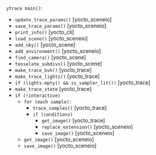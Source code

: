 `ytrace main()`:

* <code>update_trace_params()</code> [yocto_sceneio]
* <code>save_trace_params()</code> [yocto_sceneio]
* <code>print_info()</code> [yocto_cli]
* <code>load_scene()</code> [yocto_sceneio]
* <code>add_sky()</code> [yocto_scene]
* <code>add_environment()</code> [yocto_sceneio]
* <code>find_camera()</code> [yocto_scene]
* <code>tesselate_subdivs()</code> [yocto_scene]
* <code>make_trace_bvh()</code> [yocto_trace]
* <code>make_trace_lights()</code> [yocto_trace]
* <code>if (lights.mpty() && is_sampler_lit())</code> [yocto_trace]
* <code>make_trace_state</code> [yocto_trace]
* <code>if (!interactive)</code>
    * <code>for (each sample):</code>
        * <code>trace_samples()</code> [yocto_trace]
        * <code>if (conditions)</code>
            * <code>get_image()</code> [yocto_trace]
            * <code>replace_extension()</code> [yocto_sceneio]
            * <code>save_image()</code> [yocto_sceneio]
    * <code>get_image()</code> [yocto_sceneio]
    * <code>save_image()</code> [yocto_sceneio]